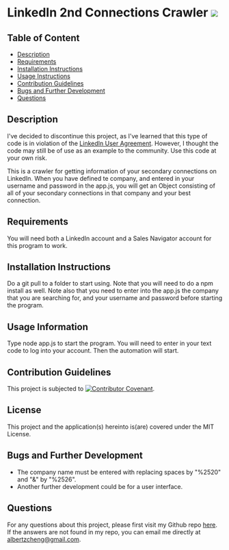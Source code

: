 # LinkedIn 2nd Connections Crawler  ![](https://img.shields.io/badge/License-MIT-green)
  ## Table of Content
  * [Description](##Description)
  * [Requirements](##Requirements)
  * [Installation Instructions](##Installation-Instructions)
  * [Usage Instructions](##Usage-Information)
  * [Contribution Guidelines](##Contribution-Guidelines)
  * [Bugs and Further Development](##Bugs-and-Further-Development)
  * [Questions](##Questions)
  
  ## Description
  I've decided to discontinue this project, as I've learned that this type of code is in violation of the [LinkedIn User Agreement](https://www.linkedin.com/help/linkedin/answer/56347/prohibited-software-and-extensions?lang=en).  However, I thought the code may still be of use as an example to the community.  Use this code at your own risk. 

  This is a crawler for getting information of your secondary connections on LinkedIn.  When you have defined te company, and entered in your username and password in the app.js, you will get an Object consisting of all of your secondary connections in that company and your best connection.  

  ## Requirements 
  You will need both a LinkedIn account and a Sales Navigator account for this program to work. 

  ## Installation Instructions
  Do a git pull to a folder to start using.  Note that you will need to do a npm install as well.  Note also that you need to enter into the app.js the company that you are searching for, and your username and password before starting the program. 

  ## Usage Information
  Type node app.js to start the program.  You will need to enter in your text code to log into your account.  Then the automation will start. 

  ## Contribution Guidelines
  This project is subjected to [![Contributor Covenant](https://img.shields.io/badge/Contributor%20Covenant-v2.0%20adopted-ff69b4.svg)](code_of_conduct.md). 

  ## License
  This project and the application(s) hereinto is(are) covered under the MIT License.  

  ## Bugs and Further Development
  * The company name must be entered with replacing spaces by "%2520" and "&" by "%2526".
  *  Another further development could be for a user interface.   
  
  ## Questions
  For any questions about this project, please first visit my Github repo [here](https://github.com/alzcheng). 
  If the answers are not found in my repo, you can email me directly at <albertzcheng@gmail.com>.
